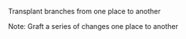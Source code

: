 Transplant branches from one place to another

Note:
Graft a series of changes one place to another
